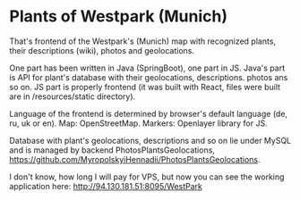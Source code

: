 # Plants of Westpark (Munich)

That's frontend of the Westpark's (Munich) map with recognized plants, their descriptions (wiki), photos and geolocations.

One part has been written in Java (SpringBoot), one part in JS.
Java's part is API for plant's database with their geolocations, descriptions. photos ans so on.
JS part is properly frontend (it was built with React, files were built are in /resources/static directory).

Language of the frontend is determined by browser's default language (de, ru, uk or en).
Map: OpenStreetMap.
Markers: Openlayer library for JS.

Database with plant's geolocations, descriptions and so on lie under MySQL and is managed by backend PhotosPlantsGeolocations, https://github.com/MyropolskyiHennadii/PhotosPlantsGeolocations.

I don't know, how long I will pay for VPS, but now you can see the working application here:
http://94.130.181.51:8095/WestPark

